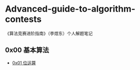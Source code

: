 # Advanced-guide-to-algorithm-contests
《算法竞赛进阶指南》（李煜东）个人解题笔记
## 0x00 基本算法
- [0x01 位运算](./0x00/0x01.md)